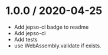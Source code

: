 1.0.0 / 2020-04-25 
==================

  * Add jepso-ci badge to readme
  * Add jepso-ci
  * Add tests
  * use WebAssembly.validate if exists.